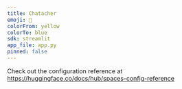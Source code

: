```yaml
---
title: Chatacher
emoji: 👀
colorFrom: yellow
colorTo: blue
sdk: streamlit
app_file: app.py
pinned: false
---
```

Check out the configuration reference at https://huggingface.co/docs/hub/spaces-config-reference
